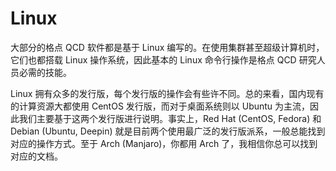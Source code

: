 # Linux

大部分的格点 QCD 软件都是基于 Linux 编写的。在使用集群甚至超级计算机时，它们也都搭载 Linux 操作系统，因此基本的 Linux 命令行操作是格点 QCD 研究人员必需的技能。

Linux 拥有众多的发行版，每个发行版的操作会有些许不同。总的来看，国内现有的计算资源大都使用 CentOS 发行版，而对于桌面系统则以 Ubuntu 为主流，因此我们主要基于这两个发行版进行说明。事实上，Red Hat (CentOS, Fedora) 和 Debian (Ubuntu, Deepin) 就是目前两个使用最广泛的发行版派系，一般总能找到对应的操作方式。至于 Arch (Manjaro)，你都用 Arch 了，我相信你总可以找到对应的文档。
